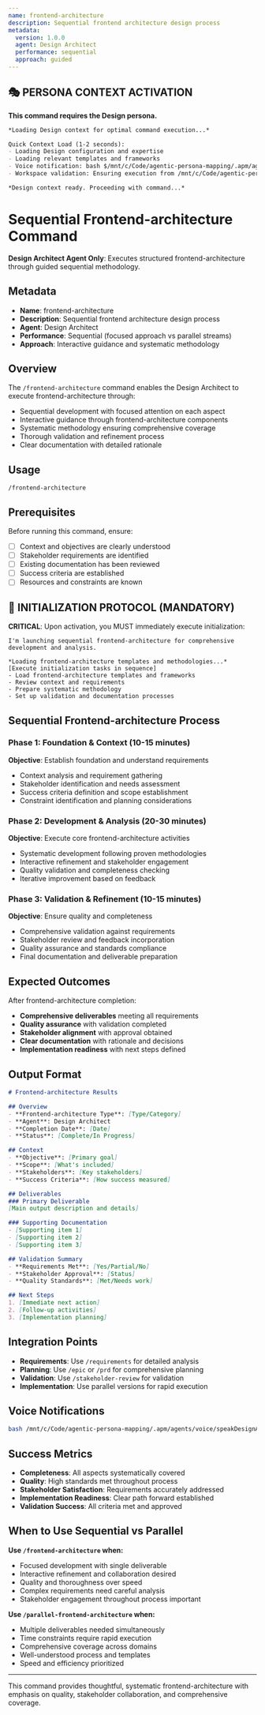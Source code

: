 ```yaml
---
name: frontend-architecture
description: Sequential frontend architecture design process
metadata:
  version: 1.0.0
  agent: Design Architect
  performance: sequential
  approach: guided
---
```


## 🎭 PERSONA CONTEXT ACTIVATION

**This command requires the Design persona.**

```markdown
*Loading Design context for optimal command execution...*

Quick Context Load (1-2 seconds):
- Loading Design configuration and expertise
- Loading relevant templates and frameworks  
- Voice notification: bash $/mnt/c/Code/agentic-persona-mapping/.apm/agents/voice/speakDesignArchitect.sh "Design context loaded for command execution"
- Workspace validation: Ensuring execution from /mnt/c/Code/agentic-persona-mapping

*Design context ready. Proceeding with command...*
```


# Sequential Frontend-architecture Command

**Design Architect Agent Only**: Executes structured frontend-architecture through guided sequential methodology.

## Metadata
- **Name**: frontend-architecture
- **Description**: Sequential frontend architecture design process
- **Agent**: Design Architect
- **Performance**: Sequential (focused approach vs parallel streams)
- **Approach**: Interactive guidance and systematic methodology

## Overview

The `/frontend-architecture` command enables the Design Architect to execute frontend-architecture through:
- Sequential development with focused attention on each aspect
- Interactive guidance through frontend-architecture components  
- Systematic methodology ensuring comprehensive coverage
- Thorough validation and refinement process
- Clear documentation with detailed rationale

## Usage

```
/frontend-architecture
```

## Prerequisites

Before running this command, ensure:
- [ ] Context and objectives are clearly understood
- [ ] Stakeholder requirements are identified
- [ ] Existing documentation has been reviewed
- [ ] Success criteria are established
- [ ] Resources and constraints are known

## 🚀 INITIALIZATION PROTOCOL (MANDATORY)

**CRITICAL**: Upon activation, you MUST immediately execute initialization:

```
I'm launching sequential frontend-architecture for comprehensive development and analysis.

*Loading frontend-architecture templates and methodologies...*
[Execute initialization tasks in sequence]
- Load frontend-architecture templates and frameworks
- Review context and requirements
- Prepare systematic methodology
- Set up validation and documentation processes
```

## Sequential Frontend-architecture Process

### Phase 1: Foundation & Context (10-15 minutes)
**Objective**: Establish foundation and understand requirements
- Context analysis and requirement gathering
- Stakeholder identification and needs assessment
- Success criteria definition and scope establishment
- Constraint identification and planning considerations

### Phase 2: Development & Analysis (20-30 minutes) 
**Objective**: Execute core frontend-architecture activities
- Systematic development following proven methodologies
- Interactive refinement and stakeholder engagement
- Quality validation and completeness checking
- Iterative improvement based on feedback

### Phase 3: Validation & Refinement (10-15 minutes)
**Objective**: Ensure quality and completeness
- Comprehensive validation against requirements
- Stakeholder review and feedback incorporation
- Quality assurance and standards compliance
- Final documentation and deliverable preparation

## Expected Outcomes

After frontend-architecture completion:
- **Comprehensive deliverables** meeting all requirements
- **Quality assurance** with validation completed
- **Stakeholder alignment** with approval obtained
- **Clear documentation** with rationale and decisions
- **Implementation readiness** with next steps defined

## Output Format

```markdown
# Frontend-architecture Results

## Overview
- **Frontend-architecture Type**: [Type/Category]
- **Agent**: Design Architect
- **Completion Date**: [Date]
- **Status**: [Complete/In Progress]

## Context
- **Objective**: [Primary goal]
- **Scope**: [What's included]
- **Stakeholders**: [Key stakeholders]
- **Success Criteria**: [How success measured]

## Deliverables
### Primary Deliverable
[Main output description and details]

### Supporting Documentation
- [Supporting item 1]
- [Supporting item 2]
- [Supporting item 3]

## Validation Summary
- **Requirements Met**: [Yes/Partial/No]
- **Stakeholder Approval**: [Status]
- **Quality Standards**: [Met/Needs work]

## Next Steps
1. [Immediate next action]
2. [Follow-up activities]
3. [Implementation planning]
```

## Integration Points

- **Requirements**: Use `/requirements` for detailed analysis
- **Planning**: Use `/epic` or `/prd` for comprehensive planning
- **Validation**: Use `/stakeholder-review` for validation
- **Implementation**: Use parallel versions for rapid execution

## Voice Notifications

```bash
bash /mnt/c/Code/agentic-persona-mapping/.apm/agents/voice/speakDesignArchitect.sh "Sequential frontend-architecture beginning. Launching guided development process..."
```

## Success Metrics

- **Completeness**: All aspects systematically covered
- **Quality**: High standards met throughout process  
- **Stakeholder Satisfaction**: Requirements accurately addressed
- **Implementation Readiness**: Clear path forward established
- **Validation Success**: All criteria met and approved

## When to Use Sequential vs Parallel

**Use `/frontend-architecture` when:**
- Focused development with single deliverable
- Interactive refinement and collaboration desired
- Quality and thoroughness over speed
- Complex requirements need careful analysis
- Stakeholder engagement throughout process important

**Use `/parallel-frontend-architecture` when:**
- Multiple deliverables needed simultaneously
- Time constraints require rapid execution
- Comprehensive coverage across domains
- Well-understood process and templates
- Speed and efficiency prioritized

---

This command provides thoughtful, systematic frontend-architecture with emphasis on quality, stakeholder collaboration, and comprehensive coverage.
